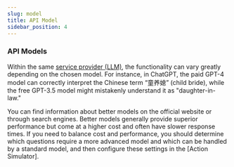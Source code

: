 ```yaml
---
slug: model
title: API Model
sidebar_position: 4
---
```



### API Models

Within the same [service provider (LLM)](provider.md), the functionality can vary greatly depending on the chosen model. For instance, in ChatGPT, the paid GPT-4 model can correctly interpret the Chinese term “童养媳” (child bride), while the free GPT-3.5 model might mistakenly understand it as "daughter-in-law."

You can find information about better models on the official website or through search engines. Better models generally provide superior performance but come at a higher cost and often have slower response times. If you need to balance cost and performance, you should determine which questions require a more advanced model and which can be handled by a standard model, and then configure these settings in the [Action Simulator].


